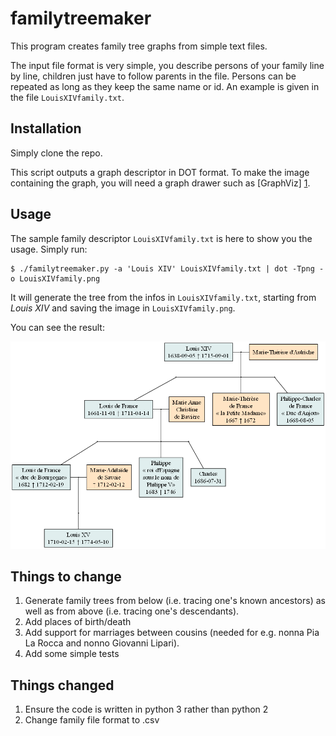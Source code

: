 familytreemaker
===============

This program creates family tree graphs from simple text files.

The input file format is very simple, you describe persons of your family line
by line, children just have to follow parents in the file. Persons can be
repeated as long as they keep the same name or id. An example is given in the
file `LouisXIVfamily.txt`.


Installation
------------

Simply clone the repo.

This script outputs a graph descriptor in DOT format. To make the image
containing the graph, you will need a graph drawer such as [GraphViz] [1].

[1]: http://www.graphviz.org/  "GraphViz"

Usage
-----

The sample family descriptor `LouisXIVfamily.txt` is here to show you the
usage. Simply run:
```
$ ./familytreemaker.py -a 'Louis XIV' LouisXIVfamily.txt | dot -Tpng -o LouisXIVfamily.png
```
It will generate the tree from the infos in `LouisXIVfamily.txt`, starting from
*Louis XIV* and saving the image in `LouisXIVfamily.png`.

You can see the result:

![result: LouisXIVfamily.png](/LouisXIVfamily.png)

Things to change
----------------

1. Generate family trees from below (i.e. tracing one's known ancestors) as well as from above (i.e. tracing one's descendants).
2. Add places of birth/death
3. Add support for marriages between cousins (needed for e.g. nonna Pia La Rocca and nonno Giovanni Lipari).
4. Add some simple tests

Things changed
--------------

1. Ensure the code is written in python 3 rather than python 2
2. Change family file format to .csv

